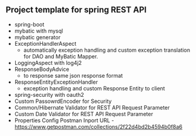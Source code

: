 Project template for spring REST API
---
* spring-boot
* mybatic with mysql
* mybatic generator
* ExceptionHandlerAspect
  - automatically exception handling and custom exception translation for DAO and MyBatic Mapper.
* LoggingAspect with log4j2
* ResponseBodyAdvice
  - to response same json response format 
* ResponseEntityExceptionHandler
  - exception handling and custom Response Entity to client
* spring-security with oauth2
* Custom PassowrdEncoder for Security
* Common/Hibernate Validator for REST API Request Parameter
* Custom Date Validator for REST API Request Parameter
* Properties Config
  Postman Inport URL - https://www.getpostman.com/collections/2f22d4bd2b4594b0f8a6
